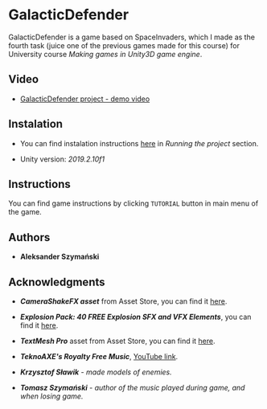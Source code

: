 # GalacticDefender

GalacticDefender is a game based on SpaceInvaders, which I made as the fourth task (juice one of the previous games made for this course) for University course *Making games in Unity3D game engine*.

## Video

* [GalacticDefender project - demo video](https://youtu.be/_MI1yz62qg4)

## Instalation

* You can find instalation instructions [here](https://github.com/Bitterisland6/Unity/blob/master/README.md) in *Running the project* section.

* Unity version: *2019.2.10f1*

## Instructions

You can find game instructions by clicking `TUTORIAL` button in main menu of the game.

## Authors
* **Aleksander Szymański**

## Acknowledgments

* ***CameraShakeFX asset*** from Asset Store, you can find it [here](https://assetstore.unity.com/packages/tools/particles-effects/camera-shake-fx-146554).

* ***Explosion Pack: 40 FREE Explosion SFX and VFX Elements***, you can find it [here](https://www.premiumbeat.com/blog/free-explosion-sfx-vfx-elements/).

* ***TextMesh Pro*** asset from Asset Store, you can find it [here](https://assetstore.unity.com/packages/essentials/beta-projects/textmesh-pro-84126).

* ***TeknoAXE's Royalty Free Music***, [YouTube link](https://www.youtube.com/user/teknoaxe/featured).

* ***Krzysztof Sławik*** *- made models of enemies.*

* ***Tomasz Szymański*** *- author of the music played during game, and when losing game.*
